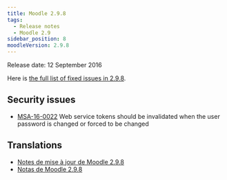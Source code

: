```yaml
---
title: Moodle 2.9.8
tags:
  - Release notes
  - Moodle 2.9
sidebar_position: 8
moodleVersion: 2.9.8
---
```


Release date: 12 September 2016

Here is [the full list of fixed issues in 2.9.8](https://moodle.atlassian.net/secure/IssueNavigator!executeAdvanced.jspa?jqlQuery=project+%3D+mdl+AND+resolution+%3D+fixed+AND+fixVersion+in+%28%222.9.8%22%29+ORDER+BY+priority+DESC&runQuery=true&clear=true).

## Security issues

- [MSA-16-0022](https://moodle.org/mod/forum/discuss.php?d=339631) Web service tokens should be invalidated when the user password is changed or forced to be changed

## Translations

- [Notes de mise à jour de Moodle 2.9.8](https://docs.moodle.org/fr/Notes_de_mise_à_jour_de_Moodle_2.9.8)
- [Notas de Moodle 2.9.8](https://docs.moodle.org/es/Notas_de_Moodle_2.9.8)
